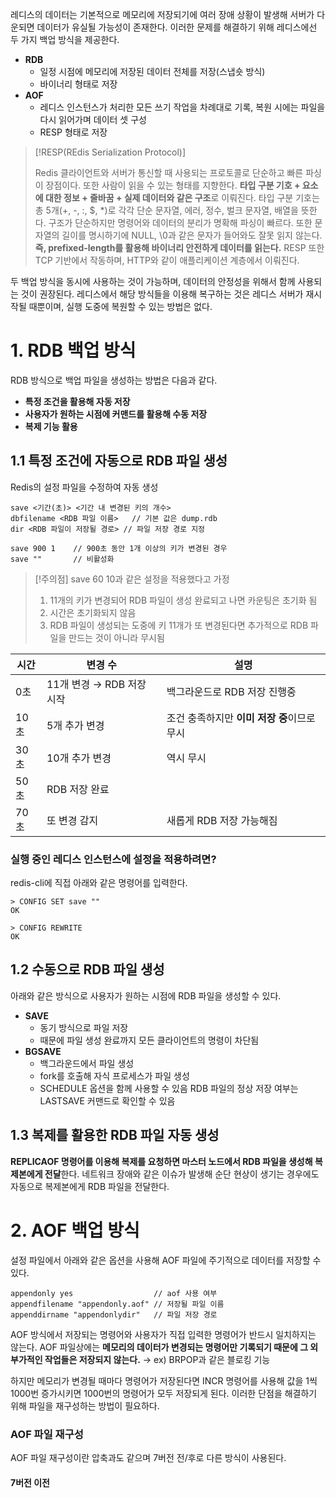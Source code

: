 레디스의 데이터는 기본적으로 메모리에 저장되기에 여러 장애 상황이 발생해 서버가 다운되면 데이터가 유실될 가능성이 존재한다.
이러한 문제를 해결하기 위해 레디스에선 두 가지 백업 방식을 제공한다.
- **RDB**
	- 일정 시점에 메모리에 저장된 데이터 전체를 저장(스냅숏 방식)
	- 바이너리 형태로 저장
- **AOF**
	- 레디스 인스턴스가 처리한 모든 쓰기 작업을 차례대로 기록,  복원 시에는 파일을 다시 읽어가며 데이터 셋 구성
	- RESP 형태로 저장

>[!RESP(REdis Serialization Protocol)]
>
>Redis 클라이언트와 서버가 통신할 때 사용되는 프로토콜로 단순하고 빠른 파싱이 장점이다. 또한 사람이 읽을 수 있는 형태를 지향한다.
>**타입 구분 기호 + 요소에 대한 정보 + 줄바꿈 + 실제 데이터와 같은 구조**로 이뤄진다.
>타입 구분 기호는 총 5개(+, -, :, $, \*)로 각각 단순 문자열, 에러, 정수, 벌크 문자열, 배열을 뜻한다.
>구조가 단순하지만 명령어와 데이터의 분리가 명확해 파싱이 빠르다.
>또한 문자열의 길이를 명시하기에 NULL, \0과 같은 문자가 들어와도 잘못 읽지 않는다.
>**즉, prefixed-length를 활용해 바이너리 안전하게 데이터를 읽는다.**
>RESP 또한 TCP 기반에서 작동하며, HTTP와 같이 애플리케이션 계층에서 이뤄진다.

두 백업 방식을 동시에 사용하는 것이 가능하며, 데이터의 안정성을 위해서 함께 사용되는 것이 권장된다.
레디스에서 해당 방식들을 이용해 복구하는 것은 레디스 서버가 재시작될 때뿐이며, 실행 도중에 복원할 수 있는 방법은 없다.

# 1. RDB 백업 방식
RDB 방식으로 백업 파일을 생성하는 방법은 다음과 같다.
- **특정 조건을 활용해 자동 저장**
- **사용자가 원하는 시점에 커맨드를 활용해 수동 저장**
- **복제 기능 활용**

## 1.1 특정 조건에 자동으로 RDB 파일 생성
Redis의 설정 파일을 수정하여 자동 생성
```text
save <기간(초)> <기간 내 변경된 키의 개수>
dbfilename <RDB 파일 이름>   // 기본 값은 dump.rdb
dir <RDB 파일이 저장될 경로> // 파일 저장 경로 지정

save 900 1    // 900초 동안 1개 이상의 키가 변경된 경우
save ""       // 비활성화
```

>[!주의점]
> save 60 10과 같은 설정을 적용했다고 가정
> 1. 11개의 키가 변경되어 RDB 파일이 생성 완료되고 나면 카운팅은 초기화 됨
> 2. 시간은 초기화되지 않음
> 3. RDB 파일이 생성되는 도중에 키 11개가 또 변경된다면 추가적으로 RDB 파일을 만드는 것이 아니라 무시됨

| 시간  | 변경 수               | 설명                         |
| --- | ------------------ | -------------------------- |
| 0초  | 11개 변경 → RDB 저장 시작 | 백그라운드로 RDB 저장 진행중          |
| 10초 | 5개 추가 변경           | 조건 충족하지만 **이미 저장 중**이므로 무시 |
| 30초 | 10개 추가 변경          | 역시 무시                      |
| 50초 | RDB 저장 완료          |                            |
| 70초 | 또 변경 감지            | 새롭게 RDB 저장 가능해짐            |

### 실행 중인 레디스 인스턴스에 설정을 적용하려면?
redis-cli에 직접 아래와 같은 명령어를 입력한다.
```
> CONFIG SET save ""
OK

> CONFIG REWRITE
OK
```

## 1.2 수동으로 RDB 파일 생성
아래와 같은 방식으로 사용자가 원하는 시점에 RDB 파일을 생성할 수 있다.
- **SAVE**
	- 동기 방식으로 파일 저장
	- 때문에 파일 생성 완료까지 모든 클라이언트의 명령이 차단됨
- **BGSAVE**
	- 백그라운드에서 파일 생성
	- fork를 호출해 자식 프로세스가 파일 생성
	- SCHEDULE 옵션을 함께 사용할 수 있음
RDB 파일의 정상 저장 여부는 LASTSAVE 커맨드로 확인할 수 있음

## 1.3 복제를 활용한 RDB 파일 자동 생성
**REPLICAOF 명령어를 이용해 복제를 요청하면 마스터 노드에서 RDB 파일을 생성해 복제본에게 전달**한다.
네트워크 장애와 같은 이슈가 발생해 순단 현상이 생기는 경우에도 자동으로 복제본에게 RDB 파일을 전달한다. 

# 2. AOF 백업 방식
설정 파일에서 아래와 같은 옵션을 사용해 AOF 파일에 주기적으로 데이터를 저장할 수 있다.
```text
appendonly yes                  // aof 사용 여부
appendfilename "appendonly.aof" // 저장될 파일 이름
appenddirname "appendonlydir"   // 파일 저장 경로
```

AOF 방식에서 저장되는 명령어와 사용자가 직접 입력한 명령어가 반드시 일치하지는 않는다. 
AOF 파일상에는 **메모리의 데이터가 변경되는 명령어만 기록되기 때문에 그 외 부가적인 작업들은 저장되지 않는다.**
→ ex) BRPOP과 같은 블로킹 기능

하지만 메모리가 변경될 때마다 명령어가 저장된다면 INCR 명령어를 사용해 값을 1씩 1000번 증가시키면 1000번의 명령어가 모두 저장되게 된다.
이러한 단점을 해결하기 위해 파일을 재구성하는 방법이 필요하다.
### AOF 파일 재구성 
AOF 파일 재구성이란 압축과도 같으며 7버전 전/후로 다른 방식이 사용된다.
#### 7버전 이전
